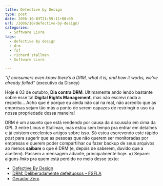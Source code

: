 ```yaml
---
title: Defective by Design
type: post
date: 2006-10-03T21:59:11+00:00
url: /2006/10/defective-by-design/
categories:
  - Software Livre
tags:
  - defective by design
  - drm
  - fsf
  - richard stallman
  - Software Livre

---
```

_“If consumers even know there’s a DRM, what it is, and how it works, we’ve already failed”_ (executivo da Disney)

Hoje é 03 de outubro, **Dia contra DRM**. Ultimamente ando lendo bastante sobre esse tal **Digital Rights Management**, mas não escrevi nada a respeito… Acho que é porque eu ainda não caí na real, não acredito que as empresas sejam tão más a ponto de serem capazes de restringir o uso da nossa propriedade dessa maneira!

DRM é um assunto que está rendendo por causa da discussão em cima da GPL 3 entre Linus e Stallman, mas estou sem tempo pra entrar em detalhes e já existem excelentes artigos sobre isso. Só estou escrevendo este rápido _post_ para sugerir que as pessoas que não querem ser monitoradas por empresas e querem poder compartilhar ou fazer backup de seus arquivos ao menos **saibam** o que é DRM (e, depois de saberem, duvido que a aceitem). Passem a mensagem adiante, principalmente hoje. =) Separei alguns _links_ pra quem está perdido no meio desse texto:

  * [Defective By Design][1]
  * [DRM: Deliberadamente defeituosos – FSFLA][2]
  * [Gerador Zero][3]

 [1]: http://defectivebydesign.org/
 [2]: http://www.fsfla.org/?q=pt/node/100
 [3]: http://www.geradorzero.com/
